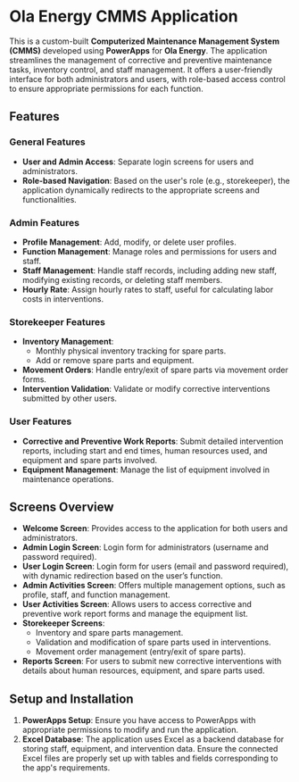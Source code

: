 # Ola Energy CMMS Application

This is a custom-built **Computerized Maintenance Management System (CMMS)** developed using **PowerApps** for **Ola Energy**. The application streamlines the management of corrective and preventive maintenance tasks, inventory control, and staff management. It offers a user-friendly interface for both administrators and users, with role-based access control to ensure appropriate permissions for each function.

## Features

### General Features
- **User and Admin Access**: Separate login screens for users and administrators.
- **Role-based Navigation**: Based on the user's role (e.g., storekeeper), the application dynamically redirects to the appropriate screens and functionalities.

### Admin Features
- **Profile Management**: Add, modify, or delete user profiles.
- **Function Management**: Manage roles and permissions for users and staff.
- **Staff Management**: Handle staff records, including adding new staff, modifying existing records, or deleting staff members.
- **Hourly Rate**: Assign hourly rates to staff, useful for calculating labor costs in interventions.

### Storekeeper Features
- **Inventory Management**: 
  - Monthly physical inventory tracking for spare parts.
  - Add or remove spare parts and equipment.
- **Movement Orders**: Handle entry/exit of spare parts via movement order forms.
- **Intervention Validation**: Validate or modify corrective interventions submitted by other users.

### User Features
- **Corrective and Preventive Work Reports**: Submit detailed intervention reports, including start and end times, human resources used, and equipment and spare parts involved.
- **Equipment Management**: Manage the list of equipment involved in maintenance operations.

## Screens Overview

- **Welcome Screen**: Provides access to the application for both users and administrators.
- **Admin Login Screen**: Login form for administrators (username and password required).
- **User Login Screen**: Login form for users (email and password required), with dynamic redirection based on the user’s function.
- **Admin Activities Screen**: Offers multiple management options, such as profile, staff, and function management.
- **User Activities Screen**: Allows users to access corrective and preventive work report forms and manage the equipment list.
- **Storekeeper Screens**: 
  - Inventory and spare parts management.
  - Validation and modification of spare parts used in interventions.
  - Movement order management (entry/exit of spare parts).
- **Reports Screen**: For users to submit new corrective interventions with details about human resources, equipment, and spare parts used.

## Setup and Installation

1. **PowerApps Setup**: Ensure you have access to PowerApps with appropriate permissions to modify and run the application.
2. **Excel Database**: The application uses Excel as a backend database for storing staff, equipment, and intervention data. Ensure the connected Excel files are properly set up with tables and fields corresponding to the app's requirements.
